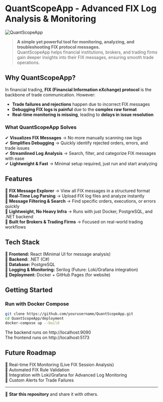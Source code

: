 # QuantScopeApp - Advanced FIX Log Analysis & Monitoring

![QuantScopeApp](quantscope.gif)

> **A simple yet powerful tool for monitoring, analyzing, and troubleshooting FIX protocol messages.**  
> QuantScopeApp helps financial institutions, brokers, and trading firms gain deeper insights into their FIX messages, ensuring smooth trade operations.

## Why QuantScopeApp?

In financial trading, **FIX (Financial Information eXchange) protocol** is the backbone of trade communication. However:

- **Trade failures and rejections** happen due to incorrect FIX messages
- **Debugging FIX logs is painful** due to the **complex raw format**
- **Real-time monitoring is missing**, leading to **delays in issue resolution**

### What QuantScopeApp Solves

✔ **Visualizes FIX Messages** → No more manually scanning raw logs  
✔ **Simplifies Debugging** → Quickly identify rejected orders, errors, and trade issues  
✔ **Streamlined Log Analysis** → Search, filter, and categorize FIX messages with ease  
✔ **Lightweight & Fast** → Minimal setup required, just run and start analyzing  

## Features

🔹 **FIX Message Explorer** → View all FIX messages in a structured format  
🔹 **Real-Time Log Parsing** → Upload FIX log files and analyze instantly  
🔹 **Message Filtering & Search** → Find specific orders, executions, or errors quickly  
🔹 **Lightweight, No Heavy Infra** → Runs with just Docker, PostgreSQL, and .NET backend  
🔹 **Built for Brokers & Trading Firms** → Focused on real-world trading workflows  

## Tech Stack

🔹 **Frontend:** React (Minimal UI for message analysis)  
🔹 **Backend:** .NET (C#)  
🔹 **Database:** PostgreSQL  
🔹 **Logging & Monitoring:** Serilog (Future: Loki/Grafana integration)  
🔹 **Deployment:** Docker + GitHub Pages (for website)  

## Getting Started

### Run with Docker Compose

```sh
git clone https://github.com/yourusername/QuantScopeApp.git
cd QuantScopeApp/deployment
docker-compose up --build
```

The backend runs on http://localhost:9090  
The frontend runs on http://localhost:5173

## Future Roadmap

🔹 Real-time FIX Monitoring (Live FIX Session Analysis)  
🔹 Automated FIX Rule Validation  
🔹 Integration with Loki/Grafana for Advanced Log Monitoring  
🔹 Custom Alerts for Trade Failures  

---

🌟 **Star this repository** and share it with others.